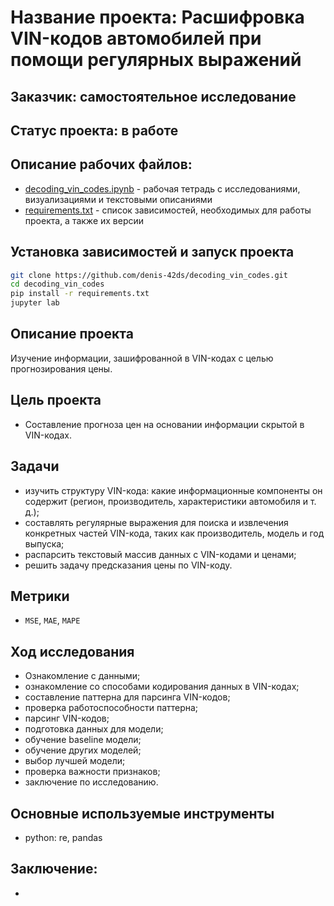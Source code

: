 # Название проекта: Расшифровка VIN-кодов автомобилей при помощи регулярных выражений

## Заказчик: самостоятельное исследование

## Статус проекта: в работе

## Описание рабочих файлов:
- [decoding_vin_codes.ipynb](https://github.com/denis-42ds/decoding_vin_codes/blob/development/decoding_vin_codes.ipynb) - рабочая тетрадь с исследованиями, визуализациями и текстовыми описаниями
- [requirements.txt](https://github.com/denis-42ds/decoding_vin_codes/blob/development/requirements.txt) - список зависимостей, необходимых для работы проекта, а также их версии

## Установка зависимостей и запуск проекта
```Bash
git clone https://github.com/denis-42ds/decoding_vin_codes.git
cd decoding_vin_codes
pip install -r requirements.txt
jupyter lab
```

## Описание проекта
Изучение информации, зашифрованной в VIN-кодах с целью прогнозирования цены.

## Цель проекта
- Составление прогноза цен на основании информации скрытой в VIN-кодах.

## Задачи
- изучить структуру VIN-кода: какие информационные компоненты он содержит (регион, производитель, характеристики автомобиля и т. д.);
- составлять регулярные выражения для поиска и извлечения конкретных частей VIN-кода, таких как производитель, модель и год выпуска;
- распарсить текстовый массив данных с VIN-кодами и ценами;
- решить задачу предсказания цены по VIN-коду.

## Метрики
- `MSE`, `MAE`, `MAPE`

## Ход исследования
- Ознакомление с данными;
- ознакомление со способами кодирования данных в VIN-кодах;
- составление паттерна для парсинга VIN-кодов;
- проверка работоспособности паттерна;
- парсинг VIN-кодов;
- подготовка данных для модели;
- обучение baseline модели;
- обучение других моделей;
- выбор лучшей модели;
- проверка важности признаков;
- заключение по исследованию.

## Основные используемые инструменты
- python: re, pandas

## Заключение:
- 
